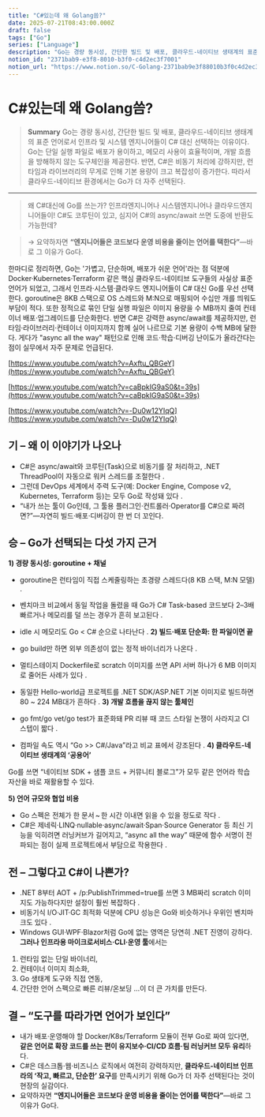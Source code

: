```yaml
---
title: "C#있는데 왜 Golang씀?"
date: 2025-07-21T08:43:00.000Z
draft: false
tags: ["Go"]
series: ["Language"]
description: "Go는 경량 동시성, 간단한 빌드 및 배포, 클라우드-네이티브 생태계의 표준 언어로서 인프라 및 시스템 엔지니어들이 C# 대신 선택하는 이유이다. Go는 단일 실행 파일로 배포가 용이하고, 메모리 사용이 효율적이며, 개발 흐름을 방해하지 않는 도구체인을 제공한다. 반면, C#은 비동기 처리에 강하지만, 런타임과 라이브러리의 무게로 인해 기본 용량이 크고 복잡성이 증가한다. 따라서 클라우드-네이티브 환경에서는 Go가 더 자주 선택된다."
notion_id: "2371bab9-e3f8-8010-b3f0-c4d2ec3f7001"
notion_url: "https://www.notion.so/C-Golang-2371bab9e3f88010b3f0c4d2ec3f7001"
---
```


# C#있는데 왜 Golang씀?

> **Summary**
> Go는 경량 동시성, 간단한 빌드 및 배포, 클라우드-네이티브 생태계의 표준 언어로서 인프라 및 시스템 엔지니어들이 C# 대신 선택하는 이유이다. Go는 단일 실행 파일로 배포가 용이하고, 메모리 사용이 효율적이며, 개발 흐름을 방해하지 않는 도구체인을 제공한다. 반면, C#은 비동기 처리에 강하지만, 런타임과 라이브러리의 무게로 인해 기본 용량이 크고 복잡성이 증가한다. 따라서 클라우드-네이티브 환경에서는 Go가 더 자주 선택된다.

---

> 왜 C#대신에 Go를 쓰는가? 인프라엔지니어나 시스템엔지니어나 클라우드엔지니어들이! C#도 코루틴이 있고, 심지어 C#의 async/await 쓰면 도중에 반환도 가능한데?

> → 요약하자면 **“엔지니어들은 코드보다 운영 비용을 줄이는 언어를 택한다”**—바로 그 이유가 Go다.

한마디로 정리하면, Go는 '가볍고, 단순하며, 배포가 쉬운 언어'라는 점 덕분에 Docker·Kubernetes·Terraform 같은 핵심 클라우드-네이티브 도구들의 사실상 표준 언어가 되었고, 그래서 인프라·시스템·클라우드 엔지니어들이 C# 대신 Go를 우선 선택한다. goroutine은 8KB 스택으로 OS 스레드와 M:N으로 매핑되어 수십만 개를 띄워도 부담이 적다. 또한 정적으로 묶인 단일 실행 파일은 이미지 용량을 수 MB까지 줄여 컨테이너 배포·업그레이드를 단순화한다. 반면 C#은 강력한 async/await를 제공하지만, 런타임·라이브러리·컨테이너 이미지까지 함께 실어 나르므로 기본 용량이 수백 MB에 달한다. 게다가 "async all the way" 패턴으로 인해 코드·학습·디버깅 난이도가 올라간다는 점이 실무에서 자주 문제로 언급된다.

[https://www.youtube.com/watch?v=Axftu_QBGeY](https://www.youtube.com/watch?v=Axftu_QBGeY)

[https://www.youtube.com/watch?v=caBpkIG9aS0&t=39s](https://www.youtube.com/watch?v=caBpkIG9aS0&t=39s)

[https://www.youtube.com/watch?v=-Du0w12YIqQ](https://www.youtube.com/watch?v=-Du0w12YIqQ)

## **기 – 왜 이 이야기가 나오나**

- C#은 async/await와 코루틴(Task)으로 비동기를 잘 처리하고, .NET ThreadPool이 자동으로 워커 스레드를 조절한다 .
- 그런데 DevOps 세계에서 주력 도구(예: Docker Engine, Compose v2, Kubernetes, Terraform 등)는 모두 Go로 작성돼 있다 .
- “내가 쓰는 툴이 Go인데, 그 툴용 플러그인·컨트롤러·Operator를 C#으로 짜려면?”—자연히 빌드·배포·디버깅이 한 번 더 꼬인다.
## **승 – Go가 선택되는 다섯 가지 근거**

**1) 경량 동시성: goroutine + 채널**

- goroutine은 런타임이 직접 스케줄링하는 초경량 스레드다(8 KB 스택, M:N 모델) .
- 벤치마크 비교에서 동일 작업을 돌렸을 때 Go가 C# Task-based 코드보다 2–3배 빠르거나 메모리를 덜 쓰는 경우가 흔히 보고된다 .
- idle 시 메모리도 Go < C# 순으로 나타난다 .
**2) 빌드·배포 단순화: 한 파일이면 끝**

- go build만 하면 외부 의존성이 없는 정적 바이너리가 나온다 .
- 멀티스테이지 Dockerfile로 scratch 이미지를 쓰면 API 서버 하나가 6 MB 이미지로 줄어든 사례가 있다 .
- 동일한 Hello-world급 프로젝트를 .NET SDK/ASP.NET 기본 이미지로 빌드하면 80 ~ 224 MB대가 흔하다 .
**3) 개발 흐름을 끊지 않는 툴체인**

- go fmt/go vet/go test가 표준화돼 PR 리뷰 때 코드 스타일 논쟁이 사라지고 CI 스텝이 짧다 .
- 컴파일 속도 역시 “Go >> C#/Java”라고 비교 표에서 강조된다 .
**4) 클라우드-네이티브 생태계의 ‘공용어’**

Go를 쓰면 “네이티브 SDK + 샘플 코드 + 커뮤니티 블로그”가 모두 같은 언어라 학습 자산을 바로 재활용할 수 있다.

**5) 언어 규모와 협업 비용**

- Go 스펙은 전체가 한 문서 ~ 한 시간 이내면 읽을 수 있을 정도로 작다 .
- C#은 제네릭·LINQ·nullable·async/await·Span·Source Generator 등 최신 기능을 익히려면 러닝커브가 길어지고, “async all the way” 때문에 함수 서명이 전파되는 점이 실제 프로젝트에서 부담으로 작용한다 .
## **전 – 그렇다고 C#이 나쁜가?**

- .NET 8부터 AOT + /p:PublishTrimmed=true를 쓰면 3 MB짜리 scratch 이미지도 가능하다지만 설정이 훨씬 복잡하다 .
- 비동기식 I/O·JIT·GC 최적화 덕분에 CPU 성능은 Go와 비슷하거나 우위인 벤치마크도 있다 .
- Windows GUI·WPF·Blazor처럼 Go에 없는 영역은 당연히 .NET 진영이 강하다.
**그러나 인프라용 마이크로서비스·CLI·운영 툴**에서는

1. 런타임 없는 단일 바이너리,
1. 컨테이너 이미지 최소화,
1. Go 생태계 도구와 직접 연동,
1. 간단한 언어 스펙으로 빠른 리뷰/온보딩
  …이 더 큰 가치를 만든다.

## **결 – “도구를 따라가면 언어가 보인다”**

- 내가 배포·운영해야 할 Docker/K8s/Terraform 모듈이 전부 Go로 짜여 있다면, **같은 언어로 확장 코드를 쓰는 편이 유지보수·CI/CD 흐름·팀 러닝커브 모두 유리**하다.
- C#은 데스크톱·웹·비즈니스 로직에서 여전히 강력하지만, **클라우드-네이티브 인프라의 ‘작고, 빠르고, 단순한’ 요구**를 만족시키기 위해 Go가 더 자주 선택된다는 것이 현장의 실감이다.
- 요약하자면 **“엔지니어들은 코드보다 운영 비용을 줄이는 언어를 택한다”**—바로 그 이유가 Go다.
